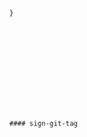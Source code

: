 ---
---


```bash

```






```bash
```


```bash


```




    }
```












#### sign-git-tag






